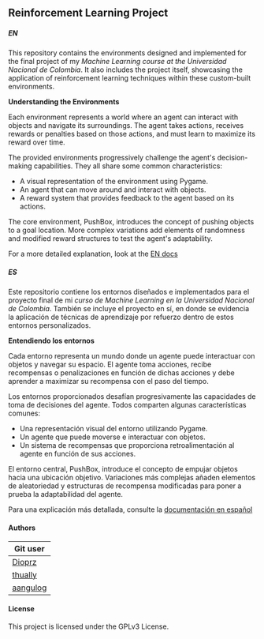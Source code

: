 ## Reinforcement Learning Project

##### EN

This repository contains the environments designed and implemented for the final project of my *Machine Learning course at the Universidad Nacional de Colombia*. It also includes the project itself, showcasing the application of reinforcement learning techniques within these custom-built environments.

**Understanding the Environments**

Each environment represents a world where an agent can interact with objects and navigate its surroundings. The agent takes actions, receives rewards or penalties based on those actions, and must learn to maximize its reward over time.

The provided environments progressively challenge the agent's decision-making capabilities. They all share some common characteristics:

- A visual representation of the environment using Pygame.
- An agent that can move around and interact with objects.
- A reward system that provides feedback to the agent based on its actions.

The core environment, PushBox, introduces the concept of pushing objects to a goal location. More complex variations add elements of randomness and modified reward structures to test the agent's adaptability.

For a more detailed explanation, look at the [EN docs ](./docs/EN.md)

##### ES

Este repositorio contiene los entornos diseñados e implementados para el proyecto final de mi *curso de Machine Learning en la Universidad Nacional de Colombia*. También se incluye el proyecto en sí, en donde se evidencia la aplicación de técnicas de aprendizaje por refuerzo dentro de estos entornos personalizados.

**Entendiendo los entornos**

Cada entorno representa un mundo donde un agente puede interactuar con objetos y navegar su espacio. El agente toma acciones, recibe recompensas o penalizaciones en función de dichas acciones y debe aprender a maximizar su recompensa con el paso del tiempo.

Los entornos proporcionados desafían progresivamente las capacidades de toma de decisiones del agente. Todos comparten algunas características comunes:

- Una representación visual del entorno utilizando Pygame.
- Un agente que puede moverse e interactuar con objetos.
- Un sistema de recompensas que proporciona retroalimentación al agente en función de sus acciones.

El entorno central, PushBox, introduce el concepto de empujar objetos hacia una ubicación objetivo. Variaciones más complejas añaden elementos de aleatoriedad y estructuras de recompensa modificadas para poner a prueba la adaptabilidad del agente.

Para una explicación más detallada, consulte la [documentación en español](./docs/ES.md)

#### Authors

|Git user                                           |
|-----------------------                            |
|[Dioprz](https://github.com/Dioprz)                |
|[thually](https://github.com/thually)              |
|[aangulog](https://github.com/aangulog)            |

#### License

This project is licensed under the GPLv3 License.
